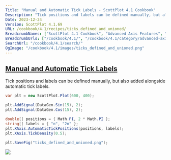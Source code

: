 ```yaml
---
Title: "Manual and Automatic Tick Labels - ScottPlot 4.1 Cookbook"
Description: "Tick positions and labels can be defined manually, but also added alongside automatic tick labels."
Date: 2023-12-24
Version: ScottPlot 4.1.69
URL: /cookbook/4.1/recipes/ticks_defined_and_unioned/
BreadcrumbNames: ["ScottPlot 4.1 Cookbook", "Advanced Axis Features", "Manual and Automatic Tick Labels"]
BreadcrumbUrls: ["/cookbook/4.1/", "/cookbook/4.1/category/advanced-axis-features", "/cookbook/4.1/recipes/ticks_defined_and_unioned/"]
SearchUrl: "/cookbook/4.1/search/"
OgImage: "/cookbook/4.1/images/ticks_defined_and_unioned.png"
---
```


<h2><a id='manual-and-automatic-tick-labels' href='/cookbook/4.1/recipes/ticks_defined_and_unioned/'>Manual and Automatic Tick Labels</a></h2>

Tick positions and labels can be defined manually, but also added alongside automatic tick labels.

```cs
var plt = new ScottPlot.Plot(600, 400);

plt.AddSignal(DataGen.Sin(15), 2);
plt.AddSignal(DataGen.Cos(15), 2);

double[] positions = { Math.PI, 2 * Math.PI };
string[] labels = { "π", "2π" };
plt.XAxis.AutomaticTickPositions(positions, labels);
plt.XAxis.TickDensity(0.5);

plt.SaveFig("ticks_defined_and_unioned.png");
```

<img src='../../images/ticks_defined_and_unioned.png' class='d-block mx-auto my-5' />


